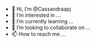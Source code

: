 - 👋 Hi, I’m @Cassandraapj
- 👀 I’m interested in ...
- 🌱 I’m currently learning ...
- 💞️ I’m looking to collaborate on ...
- 📫 How to reach me ...

<!---
Cassandraapj/Cassandraapj is a ✨ special ✨ repository because its `README.md` (this file) appears on your GitHub profile.
You can click the Preview link to take a look at your changes.
--->
